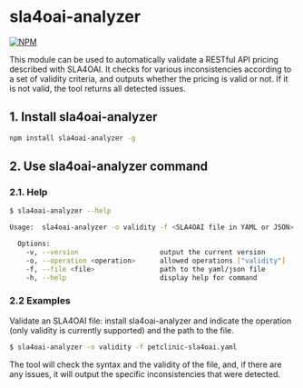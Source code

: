# sla4oai-analyzer

[![NPM](https://nodei.co/npm/sla4oai-analyzer.png?downloads=true&downloadRank=true&stars=true)](https://nodei.co/npm/sla4oai-analyzer/)

This module can be used to automatically validate a RESTful API pricing described with SLA4OAI. It checks for various inconsistencies according to a set of validity criteria, and outputs whether the pricing is valid or not. If it is not valid, the tool returns all detected issues.

## 1\. Install sla4oai-analyzer

```bash
npm install sla4oai-analyzer -g
```

## 2\. Use sla4oai-analyzer command

### 2.1\. Help

```bash
$ sla4oai-analyzer --help

Usage:  sla4oai-analyzer -o validity -f <SLA4OAI file in YAML or JSON>

  Options:
    -v, --version                    output the current version
    -o, --operation <operation>      allowed operations ["validity"]
    -f, --file <file>                path to the yaml/json file
    -h, --help                       display help for command
```

### 2.2 Examples

Validate an SLA4OAI file: install sla4oai-analyzer and indicate the operation (only validity is currently supported) and the path to the file.

```bash
$ sla4oai-analyzer -o validity -f petclinic-sla4oai.yaml
```

The tool will check the syntax and the validity of the file, and, if there are any issues, it will output the specific inconsistencies that were detected.
